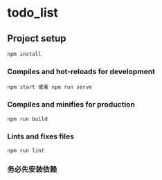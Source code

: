 # todo_list

## Project setup
```
npm install
```

### Compiles and hot-reloads for development
```
npm start 或者 npm run serve
```

### Compiles and minifies for production
```
npm run build
```

### Lints and fixes files
```
npm run lint
```

### 务必先安装依赖
